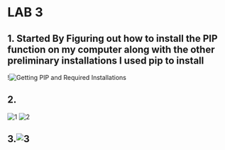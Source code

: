 # LAB 3 

## 1. Started By Figuring out how to install the PIP function on my computer along with the other preliminary installations I used pip to install
!![Getting PIP and Required Installations](https://user-images.githubusercontent.com/97994537/220763580-1a188ee3-5a71-4786-81e8-33492684047a.PNG)


## 2.
![1](https://user-images.githubusercontent.com/97994537/220763611-28381727-4e3f-4441-a035-03eee11bffc2.PNG)
![2](https://user-images.githubusercontent.com/97994537/220763514-40329247-add1-4005-afc9-aa13c0761622.PNG)
## 3.![3](https://user-images.githubusercontent.com/97994537/220763527-ed5b9110-05cc-4c65-a460-c62faa7fad5f.PNG)

